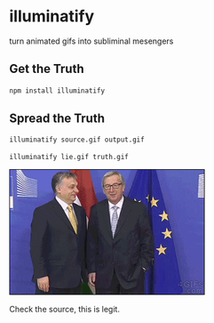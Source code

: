 # illuminatify
turn animated gifs into subliminal mesengers

## Get the Truth

```bash
npm install illuminatify
```

## Spread the Truth

```bash
illuminatify source.gif output.gif
```

```bash
illuminatify lie.gif truth.gif
```

![Truth ](https://github.com/andrejewski/illuminatify/raw/master/cover-up/truth.gif?raw=true)

Check the source, this is legit.
